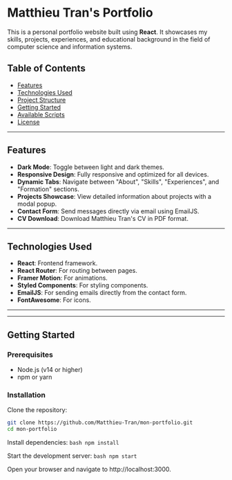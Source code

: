 # Matthieu Tran's Portfolio

This is a personal portfolio website built using **React**. It showcases my skills, projects, experiences, and educational background in the field of computer science and information systems.

## Table of Contents

- [Features](#features)
- [Technologies Used](#technologies-used)
- [Project Structure](#project-structure)
- [Getting Started](#getting-started)
- [Available Scripts](#available-scripts)
- [License](#license)

---

## Features

- **Dark Mode**: Toggle between light and dark themes.
- **Responsive Design**: Fully responsive and optimized for all devices.
- **Dynamic Tabs**: Navigate between "About", "Skills", "Experiences", and "Formation" sections.
- **Projects Showcase**: View detailed information about projects with a modal popup.
- **Contact Form**: Send messages directly via email using EmailJS.
- **CV Download**: Download Matthieu Tran's CV in PDF format.

---

## Technologies Used

- **React**: Frontend framework.
- **React Router**: For routing between pages.
- **Framer Motion**: For animations.
- **Styled Components**: For styling components.
- **EmailJS**: For sending emails directly from the contact form.
- **FontAwesome**: For icons.

---

---

## Getting Started

### Prerequisites

- Node.js (v14 or higher)
- npm or yarn

### Installation

Clone the repository:

```bash
git clone https://github.com/Matthieu-Tran/mon-portfolio.git
cd mon-portfolio
```

Install dependencies:
`bash
    npm install
    `

Start the development server:
`bash
npm start
`

Open your browser and navigate to http://localhost:3000.

